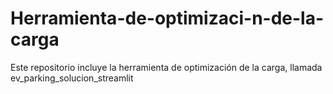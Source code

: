 # Herramienta-de-optimizaci-n-de-la-carga
Este repositorio incluye la herramienta de optimización de la carga, llamada ev_parking_solucion_streamlit
